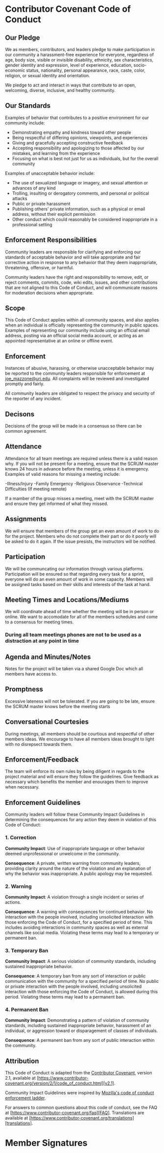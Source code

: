 # Contributor Covenant Code of Conduct

## Our Pledge

We as members, contributors, and leaders pledge to make participation in our
community a harassment-free experience for everyone, regardless of age, body
size, visible or invisible disability, ethnicity, sex characteristics, gender
identity and expression, level of experience, education, socio-economic status,
nationality, personal appearance, race, caste, color, religion, or sexual
identity and orientation.

We pledge to act and interact in ways that contribute to an open, welcoming,
diverse, inclusive, and healthy community.

## Our Standards

Examples of behavior that contributes to a positive environment for our
community include:

* Demonstrating empathy and kindness toward other people
* Being respectful of differing opinions, viewpoints, and experiences
* Giving and gracefully accepting constructive feedback
* Accepting responsibility and apologizing to those affected by our mistakes,
  and learning from the experience
* Focusing on what is best not just for us as individuals, but for the overall
  community

Examples of unacceptable behavior include:

* The use of sexualized language or imagery, and sexual attention or advances of
  any kind
* Trolling, insulting or derogatory comments, and personal or political attacks
* Public or private harassment
* Publishing others' private information, such as a physical or email address,
  without their explicit permission
* Other conduct which could reasonably be considered inappropriate in a
  professional setting

## Enforcement Responsibilities

Community leaders are responsible for clarifying and enforcing our standards of
acceptable behavior and will take appropriate and fair corrective action in
response to any behavior that they deem inappropriate, threatening, offensive,
or harmful.

Community leaders have the right and responsibility to remove, edit, or reject
comments, commits, code, wiki edits, issues, and other contributions that are
not aligned to this Code of Conduct, and will communicate reasons for moderation
decisions when appropriate.

## Scope

This Code of Conduct applies within all community spaces, and also applies when
an individual is officially representing the community in public spaces.
Examples of representing our community include using an official email address,
posting via an official social media account, or acting as an appointed
representative at an online or offline event.

## Enforcement

Instances of abusive, harassing, or otherwise unacceptable behavior may be
reported to the community leaders responsible for enforcement at
joe_mazzone@uri.edu.
All complaints will be reviewed and investigated promptly and fairly.

All community leaders are obligated to respect the privacy and security of the
reporter of any incident.

## Decisons 

Decisions of the group will be made in a consensus so there can be common agreement. 

## Attendance

Attendance for all team meetings are required unless there is a valid reason why. 
If you will not be present for a meeting, ensure that the SCRUM master knows 24 hours in 
advance before the meeting, unless it is emergency. 
Examples of valid reasons for missing a meeting include:

  -Illness/Injury
  -Family Emergency 
  -Religious Observance
  -Technical Difficulties (If meeting remote)

If a mamber of the group misses a meeting, meet with the SCRUM master and ensure they get informed of 
what they missed. 

## Assignments

We will ensure that members of the group get an even amount of work to do for the project. 
Members who do not complete their part or do it poorly will be asked to do it again. If 
the issue presists, the instructors will be notified. 

## Participation

We will be communcating our information through various platforms. Participation will be ensured so that
regarding every task for a sprint, everyone will do an even amount of work in some capacity. Members will
be assigned tasks based on their skills and interests of the task at hand. 

## Meeting Times and Locations/Mediums

We will coordinate ahead of time whether the meeting will be in person or online. 
We want to accomodate for all of the members schedules and come to a consensus for 
meeting times. 
### During all team meetings phones are not to be used as a distraction at any point in time

## Agenda and Minutes/Notes

Notes for the project will be taken via a shared Google Doc which all members have access to. 

## Promptness 

Excessive lateness will not be tolerated. If you are going to be late, ensure the SCRUM master knows 
before the meeting starts 

## Conversational Courtesies 

During meetings, all members should be courtious and respectful of other members ideas. We  encourage to have 
all members ideas brought to light with no disrepsect towards them. 

## Enforcement/Feedback

The team will enforce its own rules by being diligent in regards to the project material and will ensure 
they follow the guidelines. Give feedback as necessary which benefits the member and enourages them to improve
when necessary. 

## Enforcement Guidelines

Community leaders will follow these Community Impact Guidelines in determining
the consequences for any action they deem in violation of this Code of Conduct:

### 1. Correction

**Community Impact**: Use of inappropriate language or other behavior deemed
unprofessional or unwelcome in the community.

**Consequence**: A private, written warning from community leaders, providing
clarity around the nature of the violation and an explanation of why the
behavior was inappropriate. A public apology may be requested.

### 2. Warning

**Community Impact**: A violation through a single incident or series of
actions.

**Consequence**: A warning with consequences for continued behavior. No
interaction with the people involved, including unsolicited interaction with
those enforcing the Code of Conduct, for a specified period of time. This
includes avoiding interactions in community spaces as well as external channels
like social media. Violating these terms may lead to a temporary or permanent
ban.

### 3. Temporary Ban

**Community Impact**: A serious violation of community standards, including
sustained inappropriate behavior.

**Consequence**: A temporary ban from any sort of interaction or public
communication with the community for a specified period of time. No public or
private interaction with the people involved, including unsolicited interaction
with those enforcing the Code of Conduct, is allowed during this period.
Violating these terms may lead to a permanent ban.

### 4. Permanent Ban

**Community Impact**: Demonstrating a pattern of violation of community
standards, including sustained inappropriate behavior, harassment of an
individual, or aggression toward or disparagement of classes of individuals.

**Consequence**: A permanent ban from any sort of public interaction within the
community.

## Attribution

This Code of Conduct is adapted from the [Contributor Covenant][homepage],
version 2.1, available at
[https://www.contributor-covenant.org/version/2/1/code_of_conduct.html][v2.1].

Community Impact Guidelines were inspired by
[Mozilla's code of conduct enforcement ladder][Mozilla CoC].

For answers to common questions about this code of conduct, see the FAQ at
[https://www.contributor-covenant.org/faq][FAQ]. Translations are available at
[https://www.contributor-covenant.org/translations][translations].

[homepage]: https://www.contributor-covenant.org
[v2.1]: https://www.contributor-covenant.org/version/2/1/code_of_conduct.html
[Mozilla CoC]: https://github.com/mozilla/diversity
[FAQ]: https://www.contributor-covenant.org/faq
[translations]: https://www.contributor-covenant.org/translations

# Member Signatures 

